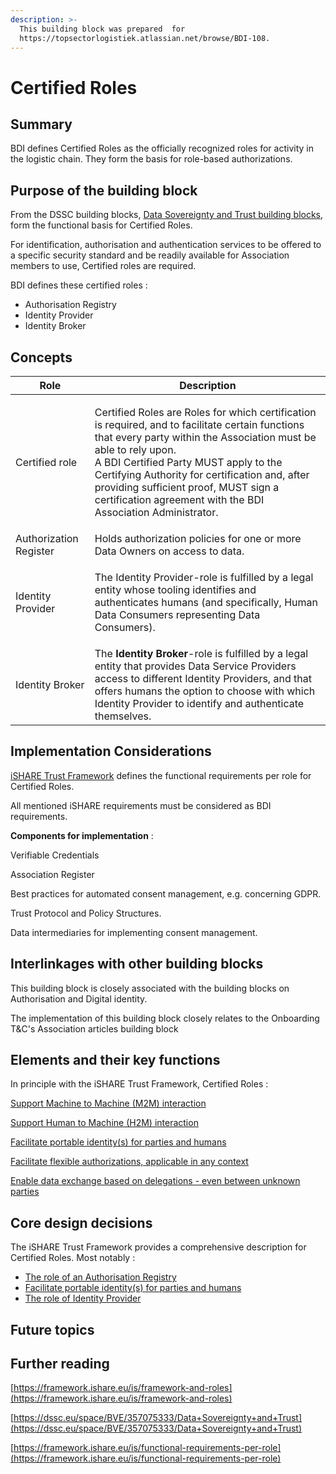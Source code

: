 ```yaml
---
description: >-
  This building block was prepared  for
  https://topsectorlogistiek.atlassian.net/browse/BDI-108.
---
```


# Certified Roles

## Summary

BDI defines Certified Roles as the officially recognized roles for activity in the logistic chain. They form the basis for role-based authorizations.&#x20;

## Purpose of the building block

From the DSSC building blocks, [Data Sovereignty and Trust building blocks](https://dssc.eu/space/BVE/357075333/Data+Sovereignty+and+Trust), form the functional basis for Certified Roles.&#x20;

For identification, authorisation and authentication services to be offered to a specific security standard and be readily available for Association members to use, Certified roles are required.&#x20;

BDI defines these certified roles :&#x20;

* &#x20;Authorisation Registry&#x20;
* Identity Provider&#x20;
* Identity Broker

## Concepts

| Role                   | Description                                                                                                                                                                                                                                                                                                                                                                          |
| ---------------------- | ------------------------------------------------------------------------------------------------------------------------------------------------------------------------------------------------------------------------------------------------------------------------------------------------------------------------------------------------------------------------------------ |
| Certified role         | <p>Certified Roles are Roles for which certification is required, and to facilitate certain functions  that every party within the Association must be able to rely upon. <br>A BDI Certified Party MUST apply to the Certifying Authority for certification and, after providing sufficient proof, MUST sign a certification agreement with the BDI Association Administrator. </p> |
| Authorization Register | Holds authorization policies for one or more Data Owners on access to data.                                                                                                                                                                                                                                                                                                          |
| Identity Provider      | <p></p><p>The Identity Provider-role is fulfilled by a legal entity whose tooling identifies and authenticates humans (and specifically, Human Data Consumers representing Data Consumers).</p>                                                                                                                                                                                      |
| Identity Broker        | The **Identity Broker**-role is fulfilled by a legal entity that provides Data Service Providers access to different Identity Providers, and that offers humans the option to choose with which Identity Provider to identify and authenticate themselves.                                                                                                                           |



## Implementation Considerations

&#x20;[iSHARE Trust Framework](https://framework.ishare.eu/is/functional-requirements-per-role) defines the functional requirements per role for Certified Roles.&#x20;

All mentioned iSHARE requirements must be considered as BDI requirements.&#x20;

**Components for implementation** :

Verifiable Credentials

Association Register&#x20;

Best practices for automated consent management, e.g. concerning GDPR.

Trust Protocol and Policy Structures.

Data intermediaries for implementing consent management.

## Interlinkages with other building blocks

This building block is closely associated with the building blocks on Authorisation and Digital identity.&#x20;

The implementation of this building block closely relates to the Onboarding T\&C's Association articles building block&#x20;

## Elements and their key functions

In principle with the iSHARE Trust Framework, Certified Roles :

[Support Machine to Machine (M2M) interaction](https://framework.ishare.eu/is/support-machine-to-machine-m2m-interaction)

[Support Human to Machine (H2M) interaction](https://framework.ishare.eu/is/support-human-to-machine-h2m-interaction)

[Facilitate portable identity(s) for parties and humans](https://framework.ishare.eu/is/facilitate-portable-identity-s-for-parties-and-hum)

[Facilitate flexible authorizations, applicable in any context](https://framework.ishare.eu/is/facilitate-flexible-authorizations-applicable-in-a)

[Enable data exchange based on delegations - even between unknown parties](https://framework.ishare.eu/is/enable-data-exchange-based-on-delegations-even-bet)

## Core design decisions

The iSHARE Trust Framework provides a comprehensive description for Certified Roles. Most notably :&#x20;

* [The role of an Authorisation Registry](https://framework.ishare.eu/is/framework-and-roles)
* [Facilitate portable identity(s) for parties and humans](https://framework.ishare.eu/is/facilitate-portable-identity-s-for-parties-and-hum)
* [The role of Identity Provider](https://framework.ishare.eu/is/functional-requirements-per-role#Functionalrequirementsperrole-IdentityProvider)

## Future topics

## Further reading

[https://framework.ishare.eu/is/framework-and-roles](https://framework.ishare.eu/is/framework-and-roles)

[https://dssc.eu/space/BVE/357075333/Data+Sovereignty+and+Trust](https://dssc.eu/space/BVE/357075333/Data+Sovereignty+and+Trust)

[https://framework.ishare.eu/is/functional-requirements-per-role](https://framework.ishare.eu/is/functional-requirements-per-role)

